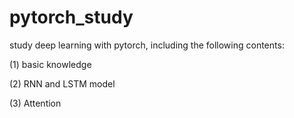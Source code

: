# pytorch_study

study deep learning with pytorch, including the following contents:

(1) basic knowledge

(2) RNN and LSTM model

(3) Attention
